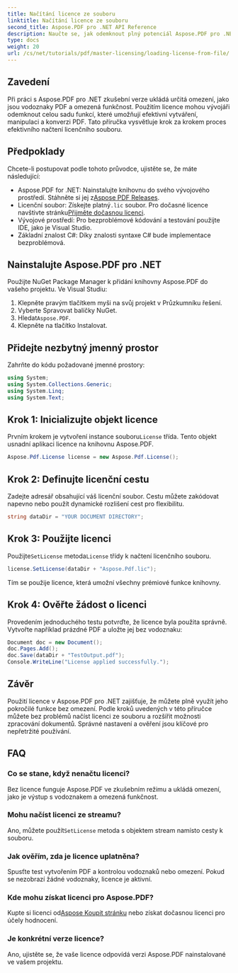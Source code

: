```yaml
---
title: Načítání licence ze souboru
linktitle: Načítání licence ze souboru
second_title: Aspose.PDF pro .NET API Reference
description: Naučte se, jak odemknout plný potenciál Aspose.PDF pro .NET pomocí našeho podrobného průvodce načítáním licence ze souboru.
type: docs
weight: 20
url: /cs/net/tutorials/pdf/master-licensing/loading-license-from-file/
---
```

## Zavedení  

Při práci s Aspose.PDF pro .NET zkušební verze ukládá určitá omezení, jako jsou vodoznaky PDF a omezená funkčnost. Použitím licence mohou vývojáři odemknout celou sadu funkcí, které umožňují efektivní vytváření, manipulaci a konverzi PDF. Tato příručka vysvětluje krok za krokem proces efektivního načtení licenčního souboru.  

## Předpoklady  

Chcete-li postupovat podle tohoto průvodce, ujistěte se, že máte následující:  

- Aspose.PDF for .NET: Nainstalujte knihovnu do svého vývojového prostředí. Stáhněte si jej z[Aspose PDF Releases](https://releases.aspose.com/pdf/net/).  
-  Licenční soubor: Získejte platný`.lic` soubor. Pro dočasné licence navštivte stránku[Přijměte dočasnou licenci](https://purchase.aspose.com/temporary-license/).  
- Vývojové prostředí: Pro bezproblémové kódování a testování použijte IDE, jako je Visual Studio.  
- Základní znalost C#: Díky znalosti syntaxe C# bude implementace bezproblémová.  

## Nainstalujte Aspose.PDF pro .NET  
Použijte NuGet Package Manager k přidání knihovny Aspose.PDF do vašeho projektu. Ve Visual Studiu:  
1. Klepněte pravým tlačítkem myši na svůj projekt v Průzkumníku řešení.  
2. Vyberte Spravovat balíčky NuGet.  
3.  Hledat`Aspose.PDF`.  
4. Klepněte na tlačítko Instalovat.  

## Přidejte nezbytný jmenný prostor  
Zahrňte do kódu požadované jmenné prostory:  

```csharp
using System;
using System.Collections.Generic;
using System.Linq;
using System.Text;
```  

## Krok 1: Inicializujte objekt licence  

 Prvním krokem je vytvoření instance souboru`License` třída. Tento objekt usnadní aplikaci licence na knihovnu Aspose.PDF.  

```csharp
Aspose.Pdf.License license = new Aspose.Pdf.License();
```  

## Krok 2: Definujte licenční cestu  

Zadejte adresář obsahující váš licenční soubor. Cestu můžete zakódovat napevno nebo použít dynamické rozlišení cest pro flexibilitu.  

```csharp
string dataDir = "YOUR DOCUMENT DIRECTORY";
```  

## Krok 3: Použijte licenci  

 Použijte`SetLicense` metoda`License` třídy k načtení licenčního souboru.  

```csharp
license.SetLicense(dataDir + "Aspose.Pdf.lic");
```  

Tím se použije licence, která umožní všechny prémiové funkce knihovny.  

## Krok 4: Ověřte žádost o licenci  

Provedením jednoduchého testu potvrďte, že licence byla použita správně. Vytvořte například prázdné PDF a uložte jej bez vodoznaku:  

```csharp
Document doc = new Document();
doc.Pages.Add();
doc.Save(dataDir + "TestOutput.pdf");
Console.WriteLine("License applied successfully.");
```  

## Závěr  

Použití licence v Aspose.PDF pro .NET zajišťuje, že můžete plně využít jeho pokročilé funkce bez omezení. Podle kroků uvedených v této příručce můžete bez problémů načíst licenci ze souboru a rozšířit možnosti zpracování dokumentů. Správné nastavení a ověření jsou klíčové pro nepřetržité používání.  

## FAQ  

### Co se stane, když nenačtu licenci?  
Bez licence funguje Aspose.PDF ve zkušebním režimu a ukládá omezení, jako je výstup s vodoznakem a omezená funkčnost.  

### Mohu načíst licenci ze streamu?  
 Ano, můžete použít`SetLicense` metoda s objektem stream namísto cesty k souboru.  

### Jak ověřím, zda je licence uplatněna?  
Spusťte test vytvořením PDF a kontrolou vodoznaků nebo omezení. Pokud se nezobrazí žádné vodoznaky, licence je aktivní.  

### Kde mohu získat licenci pro Aspose.PDF?  
 Kupte si licenci od[Aspose Koupit stránku](https://purchase.aspose.com/buy) nebo získat dočasnou licenci pro účely hodnocení.  

### Je konkrétní verze licence?  
Ano, ujistěte se, že vaše licence odpovídá verzi Aspose.PDF nainstalované ve vašem projektu.  